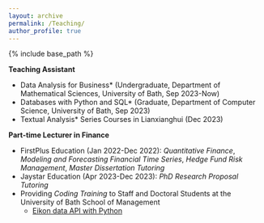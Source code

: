 ```yaml
---
layout: archive
permalink: /Teaching/
author_profile: true
---
```


{% include base_path %}

**Teaching Assistant**
* Data Analysis for Business* (Undergraduate, Department of Mathematical Sciences, University of Bath, Sep 2023-Now)
* Databases with Python and SQL* (Graduate, Department of Computer Science, University of Bath, Sep 2023)
* Textual Analysis* Series Courses in Lianxianghui (Dec 2023)

**Part-time Lecturer in Finance**
* FirstPlus Education (Jan 2022-Dec 2022): *Quantitative Finance*, *Modeling and Forecasting Financial Time Series*, *Hedge Fund Risk Management*,  *Master Dissertation Tutoring*
* Jaystar Education (Apr 2023-Dec 2023): *PhD Research Proposal Tutoring*
* Providing *Coding Training* to Staff and Doctoral Students at the University of Bath School of Management
  * <a href="https://www.youtube.com/watch?v=5w0DTszME64" target="_blank">Eikon data API with Python</a>
